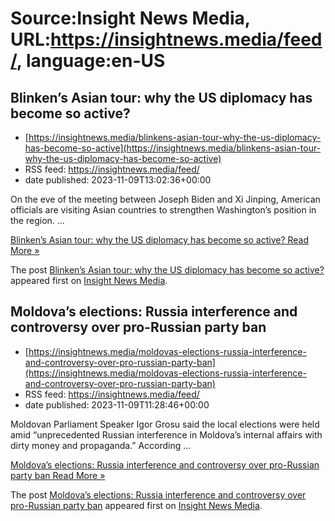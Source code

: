 # Source:Insight News Media, URL:https://insightnews.media/feed/, language:en-US

## Blinken’s Asian tour: why the US diplomacy has become so active?
 - [https://insightnews.media/blinkens-asian-tour-why-the-us-diplomacy-has-become-so-active](https://insightnews.media/blinkens-asian-tour-why-the-us-diplomacy-has-become-so-active)
 - RSS feed: https://insightnews.media/feed/
 - date published: 2023-11-09T13:02:36+00:00

<p>On the eve of the meeting between Joseph Biden and Xi Jinping, American officials are visiting Asian countries to strengthen Washington&#8217;s position in the region. &#8230;</p>
<p class="read-more"> <a class="ast-button" href="https://insightnews.media/blinkens-asian-tour-why-the-us-diplomacy-has-become-so-active/"> <span class="screen-reader-text">Blinken&#8217;s Asian tour: why the US diplomacy has become so active?</span> Read More »</a></p>
<p>The post <a href="https://insightnews.media/blinkens-asian-tour-why-the-us-diplomacy-has-become-so-active/">Blinken&#8217;s Asian tour: why the US diplomacy has become so active?</a> appeared first on <a href="https://insightnews.media">Insight News Media</a>.</p>

## Moldova’s elections: Russia interference and controversy over pro-Russian party ban
 - [https://insightnews.media/moldovas-elections-russia-interference-and-controversy-over-pro-russian-party-ban](https://insightnews.media/moldovas-elections-russia-interference-and-controversy-over-pro-russian-party-ban)
 - RSS feed: https://insightnews.media/feed/
 - date published: 2023-11-09T11:28:46+00:00

<p>Moldovan Parliament Speaker Igor Grosu said the local elections were held amid &#8220;unprecedented Russian interference in Moldova&#8217;s internal affairs with dirty money and propaganda.&#8221; According &#8230;</p>
<p class="read-more"> <a class="ast-button" href="https://insightnews.media/moldovas-elections-russia-interference-and-controversy-over-pro-russian-party-ban/"> <span class="screen-reader-text">Moldova&#8217;s elections: Russia interference and controversy over pro-Russian party ban</span> Read More »</a></p>
<p>The post <a href="https://insightnews.media/moldovas-elections-russia-interference-and-controversy-over-pro-russian-party-ban/">Moldova&#8217;s elections: Russia interference and controversy over pro-Russian party ban</a> appeared first on <a href="https://insightnews.media">Insight News Media</a>.</p>

